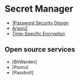 # Secret Manager

- [1Password Security Design](https://1password.com/files/1Password-White-Paper.pdf)
- [Argon2](https://argon2-cffi.readthedocs.io/en/stable/)
- [Time-Specific Encryption](https://eprint.iacr.org/2010/347.pdf)

## Open source services

- [BitWarden]
- [Psono]
- [Passbolt]

